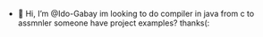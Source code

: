 - 👋 Hi, I’m @Ido-Gabay
im looking to do compiler in java from c to assmnler someone have project examples?
thanks(:

